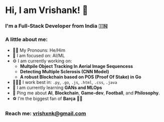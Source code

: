 # Hi, I am Vrishank! 👋

### I'm a Full-Stack Developer from India 🇮🇳 </h3>

### A little about me:
- 👦🏻 My Pronouns: He/Him
- 🔬 I am focused on: AI/ML
- ⚙️ I am currently working on:
  * **Multpile Object Tracking In Aerial Image Sequencess**
  * **Detecting Multiple Sclerosis (CNN Model)**
  * **A robust Blockchain based on POS (Proof Of Stake) in Go**
- 🧑🏻‍💻 I work best in: `.py`, `.go`, `.js`, `.html`, `.css`, `.java`
- 🌱 I am currently learning **GANs and MLOps**
- 💬 Ping me about **AI**, **Blockchain**, **Game-dev**, **Football**, and **Philosophy**.
- ⚽️ I'm the biggest fan of **Barça** 🔵🔴

### Reach me: vrishxnk@gmail.com

